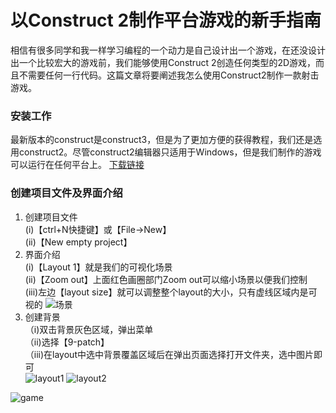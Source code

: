 # 以Construct 2制作平台游戏的新手指南
相信有很多同学和我一样学习编程的一个动力是自己设计出一个游戏，在还没设计出一个比较宏大的游戏前，我们能够使用Construct 2创造任何类型的2D游戏，而且不需要任何一行代码。这篇文章将要阐述我怎么使用Construct2制作一款射击游戏。

### 安装工作
最新版本的construct是construct3，但是为了更加方便的获得教程，我们还是选用construct2。尽管construct2编辑器只适用于Windows，但是我们制作的游戏可以运行在任何平台上。
[下载链接](http://www.pc0359.cn/downinfo/38823.html)

### 创建项目文件及界面介绍
1. 创建项目文件  
(i)【ctrl+N快捷键】或【File->New】   
(ii)【New empty project】
2. 界面介绍  
(i)【Layout 1】就是我们的可视化场景  
(ii)【Zoom out】上面红色画圈部门Zoom out可以缩小场景以便我们控制  
(iii)左边【layout size】就可以调整整个layout的大小，只有虚线区域内是可视的
![场景](./image/htmlGame_1.jpg)
3. 创建背景  
（i)双击背景灰色区域，弹出菜单  
（ii)选择【9-patch】  
（iii)在layout中选中背景覆盖区域后在弹出页面选择打开文件夹，选中图片即可  
![layout1](./image/htmlGame_2.png)
![layout2](./image/htmlGame_3.png)

![game](./image/game.gif)